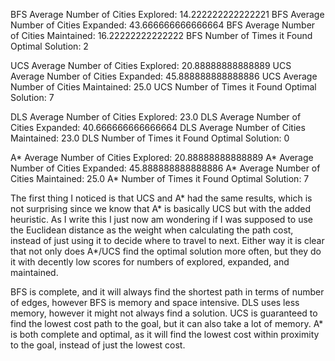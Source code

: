 BFS Average Number of Cities Explored: 14.222222222222221
BFS Average Number of Cities Expanded: 43.666666666666664
BFS Average Number of Cities Maintained: 16.22222222222222
BFS Number of Times it Found Optimal Solution: 2

UCS Average Number of Cities Explored: 20.88888888888889
UCS Average Number of Cities Expanded: 45.888888888888886
UCS Average Number of Cities Maintained: 25.0
UCS Number of Times it Found Optimal Solution: 7

DLS Average Number of Cities Explored: 23.0
DLS Average Number of Cities Expanded: 40.666666666666664
DLS Average Number of Cities Maintained: 23.0
DLS Number of Times it Found Optimal Solution: 0

A* Average Number of Cities Explored: 20.88888888888889
A* Average Number of Cities Expanded: 45.888888888888886
A* Average Number of Cities Maintained: 25.0
A* Number of Times it Found Optimal Solution: 7

The first thing I noticed is that UCS and A* had the same results, which is not surprising since we know that A* is basically UCS but with the added heuristic. As I write this I just now am wondering if I was supposed to use the Euclidean distance as the weight when calculating the path cost, instead of just using it to decide where to travel to next. Either way it is clear that not only does A*/UCS find the optimal solution more often, but they do it with decently low scores for numbers of explored, expanded, and maintained.

BFS is complete, and it will always find the shortest path in terms of number of edges, however BFS is memory and space intensive. DLS uses less memory, however it might not always find a solution. UCS is guaranteed to find the lowest cost path to the goal, but it can also take a lot of memory. A* is both complete and optimal, as it will find the lowest cost within proximity to the goal, instead of just the lowest cost.